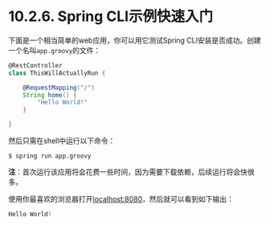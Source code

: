 # 10.2.6. Spring CLI示例快速入门

下面是一个相当简单的web应用，你可以用它测试Spring CLI安装是否成功。创建一个名叫`app.groovy`的文件：

```groovy
@RestController
class ThisWillActuallyRun {

    @RequestMapping("/")
    String home() {
        "Hello World!"
    }

}
```

然后只需在shell中运行以下命令：

```text
$ spring run app.groovy
```

**注**：首次运行该应用将会花费一些时间，因为需要下载依赖，后续运行将会快很多。

使用你最喜欢的浏览器打开[localhost:8080](localhost:8080)，然后就可以看到如下输出：

```java
Hello World!
```

